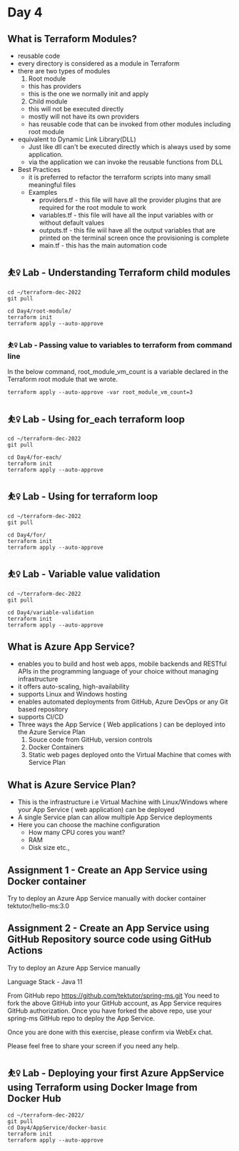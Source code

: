 # Day 4

## What is Terraform Modules?
- reusable code
- every directory is considered as a module in Terraform
- there are two types of modules
  1. Root module
  - this has providers
  - this is the one we normally init and apply
  2. Child module
  - this will not be executed directly
  - mostly will not have its own providers
  - has reusable code that can be invoked from other modules including root module
 - equivalent to Dynamic Link Library(DLL)
   - Just like dll can't be executed directly which is always used by some application.
   - via the application we can invoke the reusable functions from DLL
- Best Practices
  - it is preferred to refactor the terraform scripts into many small meaningful files
  - Examples
    - providers.tf - this file will have all the provider plugins that are required for the root module to work
    - variables.tf - this file will have all the input variables with or without default values
    - outputs.tf - this file wiil have all the output variables that are printed on the terminal screen once the provisioning is complete
    - main.tf - this has the main automation code

## ⛹️‍♀️ Lab - Understanding Terraform child modules
```
cd ~/terraform-dec-2022
git pull

cd Day4/root-module/
terraform init
terraform apply --auto-approve
```

### ⛹️‍♀️ Lab - Passing value to variables to terraform from command line
In the below command, root_module_vm_count is a variable declared in the Terraform root module that we wrote.  
```
terraform apply --auto-approve -var root_module_vm_count=3
```

##  ⛹️‍♀️ Lab - Using for_each terraform loop
```
cd ~/terraform-dec-2022
git pull

cd Day4/for-each/
terraform init
terraform apply --auto-approve
```

##  ⛹️‍♀️ Lab - Using for terraform loop
```
cd ~/terraform-dec-2022
git pull

cd Day4/for/
terraform init
terraform apply --auto-approve
```

##  ⛹️‍♀️ Lab - Variable value validation
```
cd ~/terraform-dec-2022
git pull

cd Day4/variable-validation
terraform init
terraform apply --auto-approve
```

## What is Azure App Service?
- enables you to build and host web apps, mobile backends and RESTful APIs in the programming language of your choice without managing infrastructure
- it offers auto-scaling, high-availability
- supports Linux and Windows hosting
- enables automated deployments from GitHub, Azure DevOps or any Git based repository
- supports CI/CD
- Three ways the App Service ( Web applications ) can be deployed into the Azure Service Plan
  1. Souce code from GitHub, version controls
  2. Docker Containers
  3. Static web pages deployed onto the Virtual Machine that comes with Service Plan

## What is Azure Service Plan?
- This is the infrastructure i.e Virtual Machine with Linux/Windows where your App Service ( web application) can be deployed
- A single Service plan can allow multiple App Service deployments
- Here you can choose the machine configuration
  - How many CPU cores you want?
  - RAM
  - Disk size etc.,

## Assignment 1 - Create an App Service using Docker container

Try to deploy an Azure App Service manually with docker container
tektutor/hello-ms:3.0

## Assignment 2 - Create an App Service using GitHub Repository source code using GitHub Actions

Try to deploy an Azure App Service manually

Language Stack - Java 11

From GitHub repo https://github.com/tektutor/spring-ms.git
You need to fork the above GitHub into your GitHub account, as App Service requires GitHub authorization. Once you have forked the above repo, use your spring-ms GitHub repo to deploy the App Service.

Once you are done with this exercise, please confirm via WebEx chat.

Please feel free to share your screen if you need any help.

##  ⛹️‍♀️ Lab - Deploying your first Azure AppService using Terraform using Docker Image from Docker Hub
```
cd ~/terraform-dec-2022/
git pull
cd Day4/AppService/docker-basic
terraform init
terraform apply --auto-approve
```
